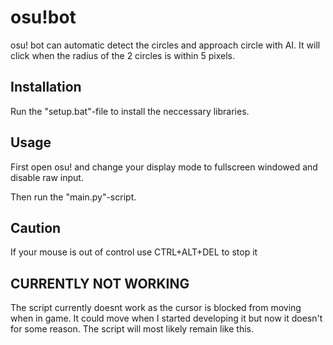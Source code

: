 # osu!bot

osu! bot can automatic detect the circles and approach circle with AI. It will click when the radius of the 2 circles is within 5 pixels.

## Installation

Run the "setup.bat"-file to install the neccessary libraries.

## Usage

First open osu! and change your display mode to fullscreen windowed and disable raw input.

Then run the "main.py"-script.

## Caution

If your mouse is out of control use CTRL+ALT+DEL to stop it

## CURRENTLY NOT WORKING

The script currently doesnt work as the cursor is blocked from moving when in game.
It could move when I started developing it but now it doesn't for some reason.
The script will most likely remain like this.
